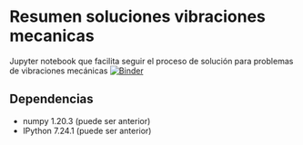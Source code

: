 # Resumen soluciones vibraciones mecanicas
Jupyter notebook que facilita seguir el proceso de solución para problemas de vibraciones mecánicas [![Binder](https://mybinder.org/badge_logo.svg)](https://mybinder.org/v2/gh/lross2k/binder-vibraciones-resumen/main?filepath=Vibraciones%20resumen.ipynb)

## Dependencias
- numpy  1.20.3  (puede ser anterior)
- IPython 7.24.1 (puede ser anterior)